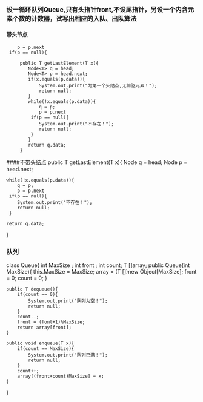 ### 设一循环队列Queue,只有头指针front,不设尾指针，另设一个内含元素个数的计数器，试写出相应的入队、出队算法
#### 带头节点

		p = p.next
	 if(p == null){

		 public T getLastElement(T x){
			Node<T> q = head;
			Node<T> p = head.next;
			if(x.equals(p.data)){
				System.out.print("为第一个头结点,无前驱元素！");
				return null;
			}
			while(!x.equals(p.data)){
				q = p;
				p = p.next
			 if(p == null){
				System.out.print("不存在！");
				return null;
			 }
			}
			return q.data;
		 }

 
####不带头结点
  public T getLastElement(T x){
	Node<T> q = head;
	Node<T> p = head.next;
	
    while(!x.equals(p.data)){
		q = p;
		p = p.next
	 if(p == null){
		System.out.print("不存在！");
		return null;
	 }
	
	return q.data;
 }
 
### 队列
 class Queue<T>{
	int MaxSize ;
	int front ;
	int count;
	T []array;
	public Queue(int MaxSize){
		this.MaxSize = MaxSize;
		array = (T [])new Object[MaxSize];
		front  = 0;
		count = 0;
	}
	
	public T dequeue(){
		if(count == 0){
			System.out.print("队列为空！");
			return null;
		}
		count--;
		front = (font+1)%MaxSize;
		return array[front];
	}
	
	public void enqueue(T x){
		if(count == MaxSize){
			System.out.print("队列已满！");
			return null;
		}
		count++;
		array[(front+count)MaxSize] = x;
	}

}












